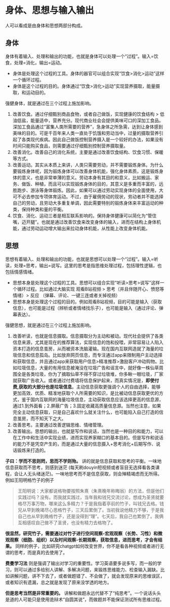 #  身体、思想与输入输出

人可以看成是由身体和思想两部分构成。

## 身体
身体有着输入、处理和输出的功能，也就是身体可以处理一个“过程”。输入=饮食，处理=消化，输出=运动。
  * 身体是处理这个过程的工具。身体的器官可以组合实现“饮食>消化>运动”这样一个循环过程。
  * 身体是这个过程的目的。身体通过“饮食>消化>运动”实现营养摄取，能量摄取，和运动目的。

强健身体，就是通过在三个过程上施加影响。
1. 改善饮食。通过仔细甄别商品食物，或者自己做饭，实现健康的饮食结构 > 低油低盐，能量适中，营养充分。现代商业社会会提供美味可口的深加工食品。深加工食品通过“富集人类所需要的营养”，急身体之所急需，达到让身体感到美味的目的。可是千百年来人类一直处于饥饿和劳动当中，过量的摄取营养引起了各类现代疾病。因此自己做饭控制营养摄入是一个较好的办法，如果没有时间只能购买食品，则需要通过仔细甄别控制营养摄取量。
2. 改善消化。改善自己的消化系统，主要是通过改善饮食结构、饮食习惯、保暖等方式。
3. 改善运动。其实从本质上来讲，人类只需要劳动，并不需要锻炼身体。为什么要锻炼身体呢，因为锻炼身体可以改善身体机能，强化身体素质，这是锻炼身体的意义，也是非常单薄的意义。劳动本身有其目的和意义，比如搬运、家务、做饭、种植，而且可以实现锻炼身体的目的，其意义是多重而丰富的，远胜跑步、游泳等身体锻炼。因此，如果可以通过劳动实现身体的全面使用，大可不必去参加专项体育运动。不过，由于雇佣劳动的现状，劳动者并不能选择自己的劳动，且劳动大多重复单调，因此需要特别的锻炼身体来丰富运动的种类，保持种类和量的平衡。
4. 饮食、消化、运动三者是相互联系影响的。保持身体健康可以简化为“管住嘴，迈开腿”。也就是通过改善饮食来改变身体的输入，进而在结构上身体机能，通过劳动运动增大输出来拉动身体机能，从性能上改变身体机能。

## 思想
思想有着输入、处理和输出的功能，也就是思想可以处理一个“过程”。输入=听读，处理=思考，输出=说写。这里的思考是指思维处理过程，包括理性逻辑，也包括情感情绪。

  * 思想本身是处理这个过程的工具。思想可以组合实现“听读>思考>说写”这样一个循环过程。比如通过大脑实现 观看B站视频 > 思考（并且伴随开心、愤怒等情绪）> 反应 （弹幕、评论、一键三连或者关掉视频）
  * 思想本身是处理这个过程的目的。例如观看B站视频，目的可能是输入（获取信息），也可能是过程（辨析或者情绪找乐子），也可能是输入（通过评论、弹幕表达）。

强健思想，就是通过在三个过程上施加影响。
1. 改善听读，也就是信息摄取。信息摄取分为主动和被动。现代社会提供了各类信息来源，尤其是现在的推荐算法，实现信息的饱和投喂，非常容易让人陷入资本打造的信息茧房，从而被资本洗脑灌输。现在国内互联网造就了海量的垃圾信息和信息孤岛。比如放弃网页信息，而专注通过app来限制用户主动选择和获取信息，并且通过app来获取用户信息>精准推荐>激励客户冲动购物。比如垃圾信息，大量的有用信息被淹没在垃圾广告和谣言中，就好像一株仙草周围全是各类垃圾，你为了摘取仙草不得不穿过垃圾堆，你多瞅一眼垃圾，厂家就获取广告收入。或者通过付费墙将信息保护起来，而真实情况是，**即使付费,获取的大部分也是垃圾信息**。主动信息获取更强调个人的自由选择，能够更加高效、优质、精准地获取个人所需要的知识，是比被动信息获取更优的方式，鉴于国内互联网的海量垃圾信息，主动获取信息应该选择更高的信息源，通过1.到外面看；2.屏蔽广告；3.固定收藏高质量信息源。当然也注意，如果完全主动信息获取，只是自己喜欢什么就关注什么，也可能陷入自己打造的信息茧房，而不知天下之大。
2. 改善思考。主要通过改善逻辑思维、情绪管理。
3. 改善输出。思想的输出，也就是写作和说话，当然也是一种目的和能力，可以在工作中和生活中实现业绩，进而实现养家糊口的基本目的。但是写作和说话的能力不是凭空产生的，而是通过大量的信息摄入+思考消化+后期写作、说话锻炼来打造的。

**子曰：学而不思则罔，思而不学则殆。** 讲的就是信息获取和思考的平衡。一味地信息获取而不思考，则感到迷茫 (每天刷douyin短视频或者盲目无选择看各类课程，会让人无头绪迷茫)。一味地思考而不是信息获取，则会殚精竭虑而无所得。例如王阳明格竹子的例子

>王阳明说：大家都说格物要按照朱熹（朱熹晚年称晦翁）的方法，但是他们实践过吗？没有。而我就实践过，当年我和钱兄交流讨论，想成为圣贤就要格尽万事万物，哪来这么多精力？于是我指着亭前的竹子，叫钱兄去格。钱兄从早到晚竭尽心思格竹子，三天后累倒了。当初我说他精力不够，于是我自己也从早到晚格竹子，还是没得到“理”。七天后，我自己也累倒了。我俩互相感叹自己做不了圣贤，也没有精力去格物了。

**很显然，研究竹子，需要通过对竹子进行空间观察-宏观观察（长势、习性）和微观观察（细胞、组织）以及时间观察-长期观察，获取信息，进而思考，才会有结果。** 同样的例子，比如研究chatgpt如何改变世界，你不是看各种视频或者进行无谓的思考，而是真的去使用了。

**费曼学习法** 则是强调了输出对学习的重要性。学习英语要多说多写，而一般的学习，则可以通过多给别人讲解、多解决问题，来锻炼思维能力、检查输入漏缺。比如讲解问题，讲不下去了，或者做题错了、不会做了，就会发现原来的思维误区，或者知识有遗漏，总之就是发现了原来没学透的地方。

**但是思考当然是非常重要的。**
讲解和做题永远代替不了“纯思考”。一个说话头头是道的人可能只是使用诡辩术“自圆其说”，而做题并不能保证测试所有思维过程。
   
